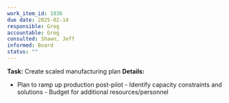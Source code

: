 ```yaml
---
work_item_id: 1036
due date: 2025-02-14
responsible: Greg
accountable: Greg
consulted: Shawn, Jeff
informed: Board
status: ""
---
```


**Task:** Create scaled manufacturing plan
**Details:**
- Plan to ramp up production post-pilot - Identify capacity constraints and solutions - Budget for additional resources/personnel

